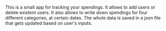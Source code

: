 This is a small app for tracking your spendings.
It allows to add users or delete existent users.
It also allows to write down spendings for four different categories, at certain dates. 
The whole data is saved in a json file that gets updated based on user's inputs.
